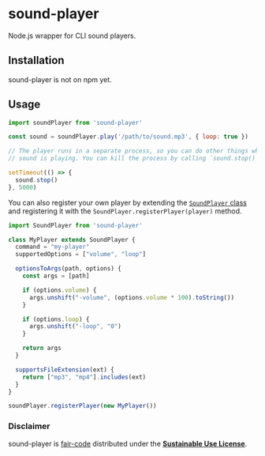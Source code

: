 # sound-player

Node.js wrapper for CLI sound players.

## Installation

sound-player is not on npm yet.

## Usage

```javascript
import soundPlayer from 'sound-player'

const sound = soundPlayer.play('/path/to/sound.mp3', { loop: true })

// The player runs in a separate process, so you can do other things while the
// sound is playing. You can kill the process by calling `sound.stop()`.

setTimeout(() => {
  sound.stop()
}, 5000)
```

You can also register your own player by extending the
[`SoundPlayer` class](src/players/SoundPlayer.ts) and
registering it with the `SoundPlayer.registerPlayer(player)` method.

```javascript
import SoundPlayer from 'sound-player'

class MyPlayer extends SoundPlayer {
  command = "my-player"
  supportedOptions = ["volume", "loop"]

  optionsToArgs(path, options) {
    const args = [path]

    if (options.volume) {
      args.unshift("-volume", (options.volume * 100).toString())
    }

    if (options.loop) {
      args.unshift("-loop", "0")
    }

    return args
  }

  supportsFileExtension(ext) {
    return ["mp3", "mp4"].includes(ext)
  }
}

soundPlayer.registerPlayer(new MyPlayer())
```

### Disclaimer

sound-player is [fair-code](http://faircode.io) distributed under the
[**Sustainable Use License**](https://github.com/lvmbdv/sound-player/blob/master/LICENSE.md).